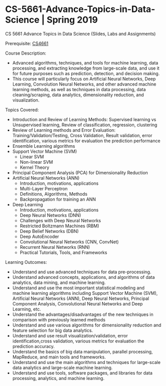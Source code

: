# CS-5661-Advance-Topics-in-Data-Science  | Spring 2019
CS 5661 Advance Topics in Data Science (Slides, Labs and Assignments)

Prerequisite: <a href="https://github.com/smitkumarpatel4/CS_4661_Data_Science_Class_Workspace">CS4661</a> 

Course Description:
- Advanced algorithms, techniques, and tools for machine learning, data processing, and extracting knowledge from large-scale data, and use it for future purposes such as prediction, detection, and decision making.
- This course will particularly focus on Artificial Neural Networks, Deep Learning, Convolution Neural Networks, and other advanced machine learning methods, as well as techniques in data processing, data cleaning/scraping, data analytics, dimensionality reduction, and visualization.

Topics Covered:

- Introduction and Review of Learning Methods: Supervised learning vs Unsupervised learning, Review of classification, regression, clustering
- Review of Learning methods and Error Evaluation: Training/Validation/Testing, Cross Validation, Result validation, error identification, various metrics for evaluation the prediction performance
-	Ensemble Learning algorithms
-	Support Vector Machine (SVM)
    - Linear SVM
    -	Non-linear SVM
    -	Kernel Theory
-	Principal Component Analysis (PCA) for Dimensionality Reduction 
-	Artificial Neural Networks (ANN)
    -	Introduction, motivations, applications
    -	Multi-Layer Perceptron
    -	Definitions, Algorithms, Methods
    -	Backpropagation for training an ANN
-	Deep Learning
    -	Introduction, motivations, applications
    -	Deep Neural Networks (DNN)
    -	Challenges with Deep Neural Networks
    -	Restricted Boltzmann Machines (RBM)
    -	Deep Belief Networks (DBN)
    -	Deep AutoEncoder
    -	Convolutional Neural Networks (CNN, ConvNet)
    -	Recurrent Neural Networks (RNN)
    -	Practical Tutorials, Tools, and Frameworks


Learning Outcomes:
- Understand and use advanced techniques for data pre-processing.
- Understand advanced concepts, applications, and algorithms of data analytics, data mining, and machine learning.
-  Understand and use the most important statistical modeling and machine learning algorithms including Support Vector Machine (SVM), Artificial
Neural Networks (ANN), Deep Neural Networks, Principal Component Analysis, Convolutional Neural Networks and Deep Learning, etc.
- Understand the advantages/disadvantages of the new techniques in comparison with previously learned methods
- Understand and use various algorithms for dimensionality reduction and feature selection for big data analytics.
- Understand and use result visualization/validation, error identification,cross validation, various metrics for evaluation the prediction accuracy.
- Understand the basics of big data manipulation, parallel processing, MapReduce, and main tools and frameworks.
- Understand and use the main algorithms and techniques for large-scale data analytics and large-scale machine learning.
- Understand and use tools, software packages, and libraries for data processing, analytics, and machine learning.
